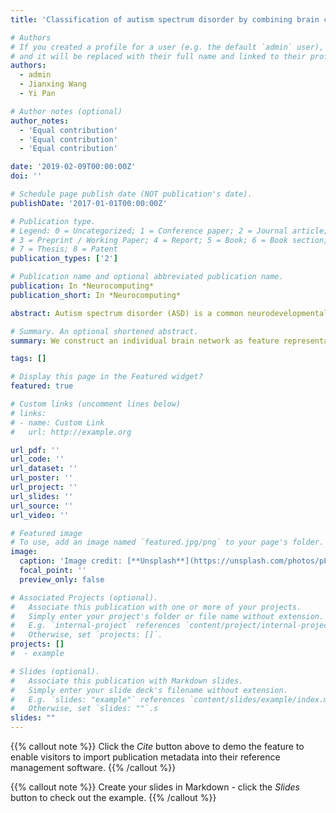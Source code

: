 ```yaml
---
title: 'Classification of autism spectrum disorder by combining brain connectivity and deep neural network classifier'

# Authors
# If you created a profile for a user (e.g. the default `admin` user), write the username (folder name) here
# and it will be replaced with their full name and linked to their profile.
authors:
  - admin
  - Jianxing Wang
  - Yi Pan

# Author notes (optional)
author_notes:
  - 'Equal contribution'
  - 'Equal contribution'
  - 'Equal contribution'

date: '2019-02-09T00:00:00Z'
doi: ''

# Schedule page publish date (NOT publication's date).
publishDate: '2017-01-01T00:00:00Z'

# Publication type.
# Legend: 0 = Uncategorized; 1 = Conference paper; 2 = Journal article;
# 3 = Preprint / Working Paper; 4 = Report; 5 = Book; 6 = Book section;
# 7 = Thesis; 8 = Patent
publication_types: ['2']

# Publication name and optional abbreviated publication name.
publication: In *Neurocomputing*
publication_short: In *Neurocomputing*

abstract: Autism spectrum disorder (ASD) is a common neurodevelopmental disorder that seriously affects communication and sociality of patients. It is crucial to accurately identify patients with ASD from typical controls (TC). Conventional methods for the classification of ASD/TC mainly extract morphological features independently at different regions of interest (ROIs), rarely considering the connectivity between these ROIs. In this study, we construct an individual brain network as feature representation, and use a deep neural network (DNN) classifier to perform ASD/TC classification. Firstly, we construct an individual brain network for each subject, and extract connectivity features between each pair of ROIs. Secondly, the connectivity features are ranked in descending order using F-score, and the top ranked features are selected. Finally, the selected 3000 top features are used to perform ASD/TC classification via a DNN classifier. An evaluation of the proposed method has been conducted with T1-weighted MRI images from the Autism Brain Imaging Data Exchange I (ABIDE I) by using ten-fold cross validation. Experimental results show that our proposed method can achieve the accuracy of 90.39% and the area under receiver operating characteristic curve (AUC) of 0.9738 for ASD/TC classification. Comparison of experimental results illustrates that our proposed method outperforms some state-of-the-art methods in ASD/TC classification.

# Summary. An optional shortened abstract.
summary: We construct an individual brain network as feature representation, and use a deep neural network (DNN) classifier to perform ASD/TC classification.

tags: []

# Display this page in the Featured widget?
featured: true

# Custom links (uncomment lines below)
# links:
# - name: Custom Link
#   url: http://example.org

url_pdf: ''
url_code: ''
url_dataset: ''
url_poster: ''
url_project: ''
url_slides: ''
url_source: ''
url_video: ''

# Featured image
# To use, add an image named `featured.jpg/png` to your page's folder.
image:
  caption: 'Image credit: [**Unsplash**](https://unsplash.com/photos/pLCdAaMFLTE)'
  focal_point: ''
  preview_only: false

# Associated Projects (optional).
#   Associate this publication with one or more of your projects.
#   Simply enter your project's folder or file name without extension.
#   E.g. `internal-project` references `content/project/internal-project/index.md`.
#   Otherwise, set `projects: []`.
projects: []
#  - example

# Slides (optional).
#   Associate this publication with Markdown slides.
#   Simply enter your slide deck's filename without extension.
#   E.g. `slides: "example"` references `content/slides/example/index.md`.
#   Otherwise, set `slides: ""`.s
slides: ""
---
```


{{% callout note %}}
Click the _Cite_ button above to demo the feature to enable visitors to import publication metadata into their reference management software.
{{% /callout %}}

{{% callout note %}}
Create your slides in Markdown - click the _Slides_ button to check out the example.
{{% /callout %}}

<!-- Supplementary notes can be added here, including [code, math, and images](https://wowchemy.com/docs/writing-markdown-latex/). -->
